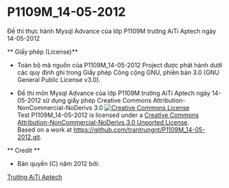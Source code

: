 P1109M_14-05-2012
=================

Đề thi thực hành Mysql Advance của lớp P1109M trường AiTi Aptech ngày 14-05-2012 

** Giấy phép (License)**

* Toàn bộ mã nguồn của P1109M_14-05-2012 Project được phát hành dưới các quy định ghi trong Giấy phép Công cộng GNU, phiên bản 3.0 (GNU General Public License v3.0).

* Đề thi môn Mysql Advance của lớp P1109M trường AiTi Aptech ngày 14-05-2012 sử dụng giấy phép Creative Commons Attribution-NonCommercial-NoDerivs 3.0 
<a rel="license" href="http://creativecommons.org/licenses/by-nc-nd/3.0/deed.en_US"><img alt="Creative Commons License" style="border-width:0" src="http://i.creativecommons.org/l/by-nc-nd/3.0/80x15.png" /></a><br /><span xmlns:dct="http://purl.org/dc/terms/" property="dct:title">Test P1109M_14-05-2012</span> is licensed under a <a rel="license" href="http://creativecommons.org/licenses/by-nc-nd/3.0/deed.en_US">Creative Commons Attribution-NonCommercial-NoDerivs 3.0 Unported License</a>.<br />Based on a work at <a xmlns:dct="http://purl.org/dc/terms/" href="https://github.com/trantrungnt/P1109M_14-05-2012.git" rel="dct:source">https://github.com/trantrungnt/P1109M_14-05-2012.git</a>.


** Credit **

* Bản quyền (C) năm 2012 bởi:

[Trường AiTi Aptech](http://aiti-aptech.edu.vn/)
